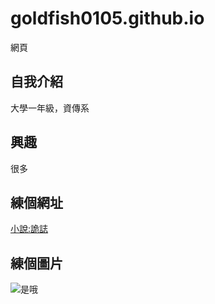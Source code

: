 # goldfish0105.github.io

網頁

## 自我介紹
大學一年級，資傳系

## 興趣
很多

## 練個網址
[小說:詭誌](https://batan.pixnet.net/blog/category/1638520)

## 練個圖片
![是哦](https://memeprod.sgp1.digitaloceanspaces.com/meme/da0dcdd4ca8fbcf6a1c733fdfd8edd6b.png)
